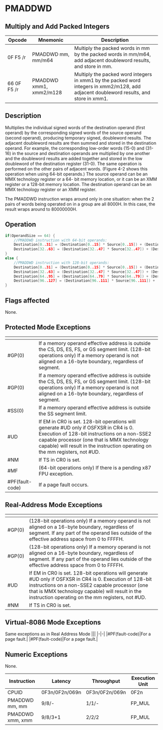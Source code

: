 # PMADDWD
 
## Multiply and Add Packed Integers
 
 
|Opcode|Mnemonic|Description|
|-|-|-|
|0F F5 /r|PMADDWD mm, mm/m64|Multiply the packed words in mm by the packed words in mm/m64, add adjacent doubleword results, and store in mm.|
|66 0F F5 /r|PMADDWD xmm1, xmm2/m128|Multiply the packed word integers in xmm1 by the packed word integers in xmm2/m128, add adjacent doubleword results, and store in xmm1.|
 
## Description
 
Multiplies the individual signed words of the destination operand (first operand) by the corresponding signed words of the source operand (second operand), producing temporary signed, doubleword results. The adjacent doubleword results are then summed and stored in the destination operand. For example, the corresponding low-order words (15-0) and (31-16) in the source and destination operands are multiplied by one another and the doubleword results are added together and stored in the low doubleword of the destination register (31-0). The same operation is performed on the other pairs of adjacent words. (Figure 4-2 shows this operation when using 64-bit operands.) The source operand can be an MMX technology register or a 64- bit memory location, or it can be an XMM register or a 128-bit memory location. The destination operand can be an MMX technology register or an XMM register.
 
The PMADDWD instruction wraps around only in one situation: when the 2 pairs of words being operated on in a group are all 8000H. In this case, the result wraps around to 80000000H.
 
 
## Operation
 
```c
if(OperandSize == 64) {
	//PMADDWD instruction with 64-bit operands:
	Destination[0..31] = (Destination[0..15] * Source[0..15]) + (Destination[16..31] * Source[16..31]);
	Destination[32..63] = (Destination[32..47] * Source[32..47]) + (Destination[48..63] * Source[48..63]);
}
else {
	//PMADDWD instruction with 128-bit operands:
	Destination[0..31] = (Destination[0..15] * Source[0..15]) + (Destination[16..31] * Source[16..31]);
	Destination[32..63] = (Destination[32..47] * Source[32..47]) + (Destination[48..63] * Source[48..63]);
	Destination[64..95] = (Destination[64..79] * Source[64..79]) + (Destination[80..95] * Source[80..95]);
	Destination[96..127] = (Destination[96..111] * Source[96..111]) + (Destination[112..127] * Source[112..127]);
}

```
 
 
## Flags affected
 
None.

 
 
## Protected Mode Exceptions
 
|[]()||
|-|-|
|#GP(0)|If a memory operand effective address is outside the CS, DS, ES, FS, or GS segment limit. (128-bit operations only) If a memory operand is not aligned on a 16-byte boundary, regardless of segment.|
|#GP(0)|If a memory operand effective address is outside the CS, DS, ES, FS, or GS segment limit. (128-bit operations only) If a memory operand is not aligned on a 16-byte boundary, regardless of segment.|
|#SS(0)|If a memory operand effective address is outside the SS segment limit.|
|#UD|If EM in CR0 is set. 128-bit operations will generate #UD only if OSFXSR in CR4 is 0. Execution of 128-bit instructions on a non-SSE2 capable processor (one that is MMX technology capable) will result in the instruction operating on the mm registers, not #UD.|
|#NM|If TS in CR0 is set.|
|#MF|(64-bit operations only) If there is a pending x87 FPU exception.|
|#PF(fault-code)|If a page fault occurs.|
 
## Real-Address Mode Exceptions
 
|[]()||
|-|-|
|#GP(0)|(128-bit operations only) If a memory operand is not aligned on a 16-byte boundary, regardless of segment. If any part of the operand lies outside of the effective address space from 0 to FFFFH.|
|#GP(0)|(128-bit operations only) If a memory operand is not aligned on a 16-byte boundary, regardless of segment. If any part of the operand lies outside of the effective address space from 0 to FFFFH.|
|#UD|If EM in CR0 is set. 128-bit operations will generate #UD only if OSFXSR in CR4 is 0. Execution of 128-bit instructions on a non-SSE2 capable processor (one that is MMX technology capable) will result in the instruction operating on the mm registers, not #UD.|
|#NM|If TS in CR0 is set.|
 
## Virtual-8086 Mode Exceptions
 
Same exceptions as in Real Address Mode
|[]()||
|-|-|
|#PF(fault-code)|For a page fault.|
|#PF(fault-code)|For a page fault.|
 
## Numeric Exceptions
 
None.
 
|Instruction|Latency|Throughput|Execution Unit|
|-|-|-|-|
|CPUID|0F3n/0F2n/069n|0F3n/0F2n/069n|0F2n|
|PMADDWD mm, mm|9/8/-|1/1/-|FP_MUL|
|PMADDWD xmm, xmm|9/8/3+1|2/2/2|FP_MUL|
